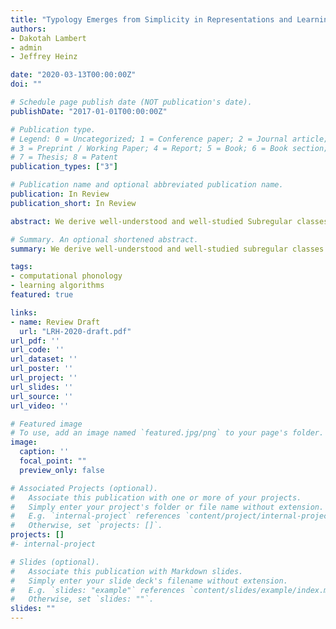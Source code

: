 ```yaml
---
title: "Typology Emerges from Simplicity in Representations and Learning"
authors:
- Dakotah Lambert
- admin
- Jeffrey Heinz

date: "2020-03-13T00:00:00Z"
doi: ""

# Schedule page publish date (NOT publication's date).
publishDate: "2017-01-01T00:00:00Z"

# Publication type.
# Legend: 0 = Uncategorized; 1 = Conference paper; 2 = Journal article;
# 3 = Preprint / Working Paper; 4 = Report; 5 = Book; 6 = Book section;
# 7 = Thesis; 8 = Patent
publication_types: ["3"]

# Publication name and optional abbreviated publication name.
publication: In Review
publication_short: In Review

abstract: We derive well-understood and well-studied Subregular classes of formal languages purely from the computational perspective of algorithmic learning problems.  We parameterise the learning problem along dimensions of representation and inference strategy. Of special interest are those classes of languages whose learning algorithms are necessarily not prohibitively expensive in space and time, since learners are often exposed to adverse conditions and sparse data. Learned natural language patterns are expected to be most like the patterns in these classes, an expectation supported by previous typological and linguistic research in phonology. A second result is that the learning algorithms presented here are completely agnostic to choice of linguistic representation. In the case of the Subregular classes, the results fall out from traditional model-theoretic treatments of words and strings. The same learning algorithms, however, can be applied to model-theoretic treatments of other linguistic representations such as syntactic trees or autosegmental graphs, which opens a useful direction for future research.

# Summary. An optional shortened abstract.
summary: We derive well-understood and well-studied subregular classes of formal languages purely from the computational perspective of algorithmic learning problems.

tags:
- computational phonology
- learning algorithms
featured: true

links:
- name: Review Draft
  url: "LRH-2020-draft.pdf"
url_pdf: ''
url_code: ''
url_dataset: ''
url_poster: ''
url_project: ''
url_slides: ''
url_source: ''
url_video: ''

# Featured image
# To use, add an image named `featured.jpg/png` to your page's folder.
image:
  caption: ''
  focal_point: ""
  preview_only: false

# Associated Projects (optional).
#   Associate this publication with one or more of your projects.
#   Simply enter your project's folder or file name without extension.
#   E.g. `internal-project` references `content/project/internal-project/index.md`.
#   Otherwise, set `projects: []`.
projects: []
#- internal-project

# Slides (optional).
#   Associate this publication with Markdown slides.
#   Simply enter your slide deck's filename without extension.
#   E.g. `slides: "example"` references `content/slides/example/index.md`.
#   Otherwise, set `slides: ""`.
slides: ""
---
```

